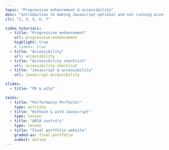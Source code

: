 ```yaml
---
topic: "Progressive enhancement & accessibility"
desc: "Introduction to making Javascript optional and not ruining accessibility by adding Javascript."
clr: "2, 3, 5, 6, 7"

video_tutorials:
  - title: "Progressive enhancement"
    url: progressive-enhancement
    highlight: true
    # videos: true
  - title: "Accessibility"
    url: accessibility
  - title: "Accessibility checklist"
    url: accessibility-checklist
  - title: "Javascript & accessibility"
    url: javascript-accessibility

slides:
  - title: "PE & a11y"

tasks:
  - title: "Performance Perfector"
    type: activity
  - title: "Without & with Javascript"
    type: lesson
  - title: "ARIA controls"
    type: lesson
  - title: "Final portfolio website"
    graded-as: final-portfolio
    submit: online
---
```

